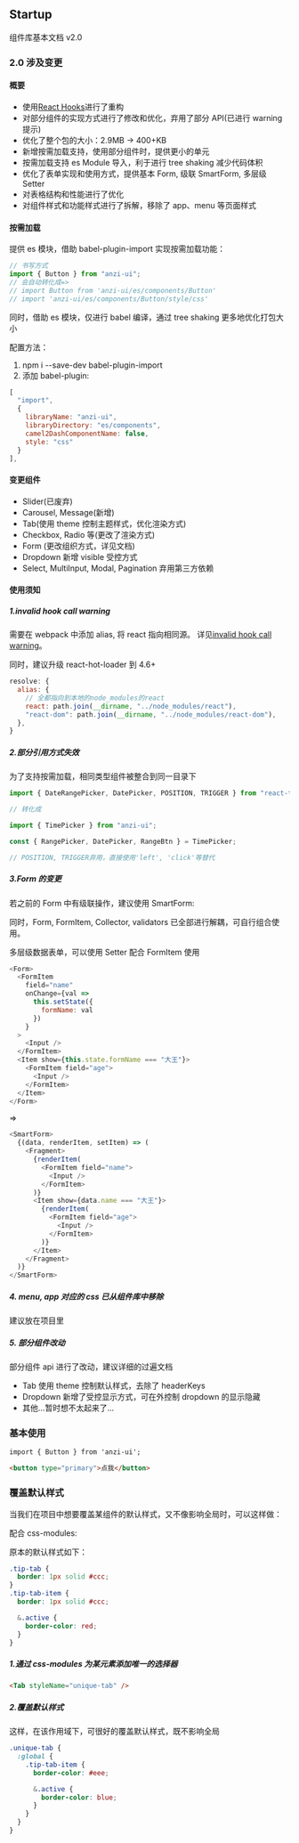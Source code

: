 ## Startup

组件库基本文档 v2.0

### 2.0 涉及变更

#### 概要

- 使用[React Hooks](https://reactjs.org/docs/hooks-intro.html)进行了重构
- 对部分组件的实现方式进行了修改和优化，弃用了部分 API(已进行 warning 提示)
- 优化了整个包的大小：2.9MB -> 400+KB
- 新增按需加载支持，使用部分组件时，提供更小的单元
- 按需加载支持 es Module 导入，利于进行 tree shaking 减少代码体积
- 优化了表单实现和使用方式，提供基本 Form, 级联 SmartForm, 多层级 Setter
- 对表格结构和性能进行了优化
- 对组件样式和功能样式进行了拆解，移除了 app、menu 等页面样式

#### 按需加载

提供 es 模块，借助 babel-plugin-import 实现按需加载功能：

```js
// 书写方式
import { Button } from "anzi-ui";
// 会自动转化成=>
// import Button from 'anzi-ui/es/components/Button'
// import 'anzi-ui/es/components/Button/style/css'
```

同时，借助 es 模块，仅进行 babel 编译，通过 tree shaking 更多地优化打包大小

配置方法：

1. npm i --save-dev babel-plugin-import
2. 添加 babel-plugin:

```js
[
  "import",
  {
    libraryName: "anzi-ui",
    libraryDirectory: "es/components",
    camel2DashComponentName: false,
    style: "css"
  }
],
```

#### 变更组件

- Slider(已废弃)
- Carousel, Message(新增)
- Tab(使用 theme 控制主题样式，优化渲染方式)
- Checkbox, Radio 等(更改了渲染方式)
- Form (更改组织方式，详见文档)
- Dropdown 新增 visible 受控方式
- Select, MultiInput, Modal, Pagination 弃用第三方依赖

#### 使用须知

##### 1.invalid hook call warning

需要在 webpack 中添加 alias, 将 react 指向相同源。 详见[invalid hook call warning](https://reactjs.org/warnings/invalid-hook-call-warning.html)。

同时，建议升级 react-hot-loader 到 4.6+

```js
resolve: {
  alias: {
    // 全都指向到本地的node_modules的react
    react: path.join(__dirname, "../node_modules/react"),
    "react-dom": path.join(__dirname, "../node_modules/react-dom"),
  },
}
```

##### 2.部分引用方式失效

为了支持按需加载，相同类型组件被整合到同一目录下

```js
import { DateRangePicker, DatePicker, POSITION, TRIGGER } from "react-tdp-ui";

// 转化成

import { TimePicker } from "anzi-ui";

const { RangePicker, DatePicker, RangeBtn } = TimePicker;

// POSITION, TRIGGER弃用，直接使用'left', 'click'等替代
```

##### 3.Form 的变更

若之前的 Form 中有级联操作，建议使用 SmartForm:

同时，Form, FormItem, Collector, validators 已全部进行解耦，可自行组合使用。

多层级数据表单，可以使用 Setter 配合 FormItem 使用

```js
<Form>
  <FormItem
    field="name"
    onChange={val =>
      this.setState({
        formName: val
      })
    }
  >
    <Input />
  </FormItem>
  <Item show={this.state.formName === "大王"}>
    <FormItem field="age">
      <Input />
    </FormItem>
  </Item>
</Form>
```

=>

```js
<SmartForm>
  {(data, renderItem, setItem) => (
    <Fragment>
      {renderItem(
        <FormItem field="name">
          <Input />
        </FormItem>
      )}
      <Item show={data.name === "大王"}>
        {renderItem(
          <FormItem field="age">
            <Input />
          </FormItem>
        )}
      </Item>
    </Fragment>
  )}
</SmartForm>
```

##### 4. menu, app 对应的 css 已从组件库中移除

建议放在项目里

##### 5. 部分组件改动

部分组件 api 进行了改动，建议详细的过遍文档

- Tab 使用 theme 控制默认样式，去除了 headerKeys
- Dropdown 新增了受控显示方式，可在外控制 dropdown 的显示隐藏
- 其他...暂时想不太起来了...

### 基本使用

```html
import { Button } from 'anzi-ui';

<button type="primary">点我</button>
```

### 覆盖默认样式

当我们在项目中想要覆盖某组件的默认样式，又不像影响全局时，可以这样做：

配合 css-modules:

原本的默认样式如下：

```css
.tip-tab {
  border: 1px solid #ccc;
}
.tip-tab-item {
  border: 1px solid #ccc;

  &.active {
    border-color: red;
  }
}
```

##### 1.通过 css-modules 为某元素添加唯一的选择器

```html
<Tab styleName="unique-tab" />
```

##### 2.覆盖默认样式

这样，在该作用域下，可很好的覆盖默认样式，既不影响全局

```css
.unique-tab {
  :global {
    .tip-tab-item {
      border-color: #eee;

      &.active {
        border-color: blue;
      }
    }
  }
}
```
